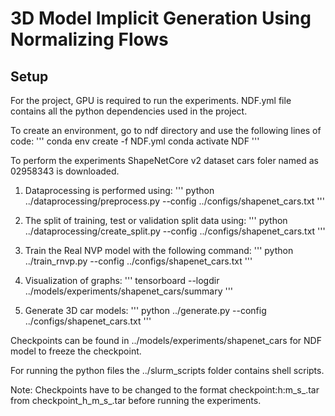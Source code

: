 # 3D Model Implicit Generation Using Normalizing Flows

## Setup

For the project, GPU is required to run the experiments. 
NDF.yml file contains all the python dependencies used in the project.

To create an environment, go to ndf directory and use the following lines of code:
'''
conda env create -f NDF.yml
conda activate NDF
'''

To perform the experiments ShapeNetCore v2 dataset cars foler named as 02958343 is downloaded. 
1. Dataprocessing is performed using:
'''
python ../dataprocessing/preprocess.py --config ../configs/shapenet_cars.txt
'''

2. The split of training, test or validation split data using:
'''
python ../dataprocessing/create_split.py --config ../configs/shapenet_cars.txt
'''

3. Train the Real NVP model with the following command:
''' 
python ../train_rnvp.py --config ../configs/shapenet_cars.txt
'''

4. Visualization of graphs:
'''
tensorboard --logdir ../models/experiments/shapenet_cars/summary
'''

5. Generate 3D car models:
''' 
python ../generate.py --config ../configs/shapenet_cars.txt
'''

Checkpoints can be found in ../models/experiments/shapenet_cars for NDF model to freeze the checkpoint.

For running the python files the ../slurm_scripts folder contains shell scripts.

Note: Checkpoints have to be changed to the format checkpoint:h:m_s_.tar from checkpoint_h_m_s_.tar before running the experiments.
